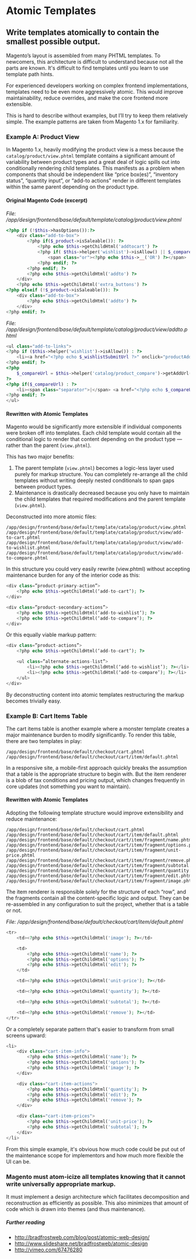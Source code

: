 # Atomic Templates

## Write templates atomically to contain the smallest possible output.

Magento’s layout is assembled from many PHTML templates. To newcomers, this architecture is difficult to understand because not all the parts are known. It's difficult to find templates until you learn to use template path hints.

For experienced developers working on complex frontend implementations, templates need to be even more aggressively atomic. This would improve maintainability, reduce overrides, and make the core frontend more extensible.

This is hard to describe without examples, but I’ll try to keep them relatively simple. The example patterns are taken from Magento 1.x for familiarity.

### Example A: Product View

In Magento 1.x, heavily modifying the product view is a mess because the ```catalog/product/view.phtml``` template contains a significant amount of variability between product types and a great deal of logic spills out into conditionally rendering child templates. This manifests as a problem when components that should be independent like “price box(es)”, “inventory status”, “quantity input”, or “add-to actions” render in different templates within the same parent depending on the product type.

#### Original Magento Code (excerpt)

*File: /app/design/frontend/base/default/template/catalog/product/view.phtml*

```php
<?php if (!$this->hasOptions()):?>
    <div class="add-to-box">
        <?php if($_product->isSaleable()): ?>
            <?php echo $this->getChildHtml('addtocart') ?>
            <?php if( $this->helper('wishlist')->isAllow() || $_compareUrl=$this->helper('catalog/product_compare')->getAddUrl($_product)): ?>
                <span class="or"><?php echo $this->__('OR') ?></span>
            <?php endif; ?>
        <?php endif; ?>
        <?php echo $this->getChildHtml('addto') ?>
    </div>
    <?php echo $this->getChildHtml('extra_buttons') ?>
<?php elseif (!$_product->isSaleable()): ?>
    <div class="add-to-box">
        <?php echo $this->getChildHtml('addto') ?>
    </div>
<?php endif; ?>
```

*File: /app/design/frontend/base/default/template/catalog/product/view/addto.phtml*

```php
<ul class="add-to-links">
<?php if ($this->helper('wishlist')->isAllow()) : ?>
    <li><a href="<?php echo $_wishlistSubmitUrl ?>" onclick="productAddToCartForm.submitLight(this, this.href); return false;" class="link-wishlist"><?php echo $this->__('Add to Wishlist') ?></a></li>
<?php endif; ?>
<?php
    $_compareUrl = $this->helper('catalog/product_compare')->getAddUrl($_product);
?>
<?php if($_compareUrl) : ?>
    <li><span class="separator">|</span> <a href="<?php echo $_compareUrl ?>" class="link-compare"><?php echo $this->__('Add to Compare') ?></a></li>
<?php endif; ?>
</ul>
```

#### Rewritten with Atomic Templates

Magento would be significantly more extensible if individual components were broken off into templates. Each child template would contain all the conditional logic to render that content depending on the product type — rather than the parent (```view.phtml```).

This has two major benefits:

1. The parent template (```view.phtml```) becomes a logic-less layer used purely for markup structure. You can completely re-arrange all the child templates without writing deeply nested conditionals to span gaps between product types.
1. Maintenance is drastically decreased because you only have to maintain the child templates that required modifications and the parent template (```view.phtml```).

Deconstructed into more atomic files:

```
/app/design/frontend/base/default/template/catalog/product/view.phtml
/app/design/frontend/base/default/template/catalog/product/view/add-to-cart.phtml
/app/design/frontend/base/default/template/catalog/product/view/add-to-wishlist.phtml
/app/design/frontend/base/default/template/catalog/product/view/add-to-compare.phtml
```

In this structure you could very easily rewrite (view.phtml) without accepting maintenance burden for any of the interior code as this:

```php
<div class=”product-primary-action”>
    <?php echo $this->getChildHtml(‘add-to-cart’); ?>
</div>

<div class=”product-secondary-actions”>
    <?php echo $this->getChildHtml(‘add-to-wishlist’); ?>
    <?php echo $this->getChildHtml(‘add-to-compare’); ?>
</div>
```

Or this equally viable markup pattern:

```php
<div class=”product-actions”>
    <?php echo $this->getChildHtml(‘add-to-cart’); ?>

    <ul class=”alternate-actions-list”>
        <li><?php echo $this->getChildHtml(‘add-to-wishlist’); ?></li>
        <li><?php echo $this->getChildHtml(‘add-to-compare’); ?></li>
    </ul>
</div>
```

By deconstructing content into atomic templates restructuring the markup becomes trivially easy.

### Example B: Cart Items Table

The cart items table is another example where a monster template creates a major maintenance burden to modify significantly. To render this table, there are two templates in play:

```
/app/design/frontend/base/default/checkout/cart.phtml
/app/design/frontend/base/default/checkout/cart/item/default.phtml
```

In a responsive site, a mobile-first approach quickly breaks the assumption that a table is the appropriate structure to begin with. But the item renderer is a blob of tax conditions and pricing output, which changes frequently in core updates (not something you want to maintain).

#### Rewritten with Atomic Templates

Adopting the following template structure would improve extensibility and reduce maintenance:

```
/app/design/frontend/base/default/checkout/cart.phtml
/app/design/frontend/base/default/checkout/cart/item/default.phtml
/app/design/frontend/base/default/checkout/cart/item/fragment/name.phtml
/app/design/frontend/base/default/checkout/cart/item/fragment/options.phtml
/app/design/frontend/base/default/checkout/cart/item/fragment/unit-price.phtml
/app/design/frontend/base/default/checkout/cart/item/fragment/remove.phtml
/app/design/frontend/base/default/checkout/cart/item/fragment/subtotal.phtml
/app/design/frontend/base/default/checkout/cart/item/fragment/quantity.phtml
/app/design/frontend/base/default/checkout/cart/item/fragment/edit.phtml
/app/design/frontend/base/default/checkout/cart/item/fragment/image.phtml
```

The item renderer is responsible solely for the structure of each “row”, and the fragments contain all the content-specific logic and output. They can be re-assembled in any configuration to suit the project, whether that is a table or not.

*File: /app/design/frontend/base/default/checkout/cart/item/default.phtml*

```php
<tr>
    <td><?php echo $this->getChildHtml('image'); ?></td>

    <td>
        <?php echo $this->getChildHtml('name'); ?>
        <?php echo $this->getChildHtml('options'); ?>
        <?php echo $this->getChildHtml('edit'); ?>
    </td>

    <td><?php echo $this->getChildHtml('unit-price'); ?></td>

    <td><?php echo $this->getChildHtml('quantity'); ?></td>

    <td><?php echo $this->getChildHtml('subtotal'); ?></td>

    <td><?php echo $this->getChildHtml('remove'); ?></td>
</tr>
```

Or a completely separate pattern that's easier to transform from small screens upward:

```php
<li>
    <div class="cart-item-info">
        <?php echo $this->getChildHtml('name'); ?>
        <?php echo $this->getChildHtml('options'); ?>
        <?php echo $this->getChildHtml('image'); ?>
    </div>

    <div class="cart-item-actions">
        <?php echo $this->getChildHtml('quantity'); ?>
        <?php echo $this->getChildHtml('edit'); ?>
        <?php echo $this->getChildHtml('remove'); ?>
    </div>

    <div class="cart-item-prices">
        <?php echo $this->getChildHtml('unit-price'); ?>
        <?php echo $this->getChildHtml('subtotal'); ?>
    </div>
</li>
```

From this simple example, it's obvious how much code could be put out of the maintenance scope for implementors and how much more flexible the UI can be.

### Magento must atom-icize all templates knowing that it cannot write universally appropriate markup.

It must implement a design architecture which facilitates decomposition and reconstruction as efficiently as possible. This also minimizes that amount of code which is drawn into themes (and thus maintenance).

##### Further reading

* http://bradfrostweb.com/blog/post/atomic-web-design/ 
* http://www.slideshare.net/bradfrostweb/atomic-design
* http://vimeo.com/67476280